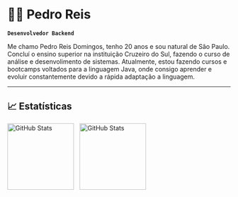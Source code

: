 # 👨‍💻 Pedro Reis

**`Desenvolvedor Backend`**

Me chamo Pedro Reis Domingos, tenho 20 anos e sou natural de São Paulo. Concluí o ensino superior na instituição Cruzeiro do Sul, fazendo o curso de análise e desenvolimento de sistemas. Atualmente, estou fazendo cursos e bootcamps voltados para a linguagem Java, onde consigo aprender e evoluir constantemente devido a rápida adaptação a linguagem.


---

## 📈 Estatísticas



<p>
  <img 
    align="left" 
    alt="GitHub Stats" 
    height="150" 
    style="padding-right: 10px;" 
    src="https://github-readme-stats.vercel.app/api?username=pedrinhogates&show_icons=true&theme=tokyonight&include_all_commits=true&locale=pt-br" 
  />

<img 
      align="left" 
      alt="GitHub Stats" 
      height="150" 
      src="https://github-readme-stats.vercel.app/api/top-langs/?username=pedrinhogates&theme=tokyonight&layout=compact&custom_title=Tecnologias&langs_count=9" 
  />

</p>

